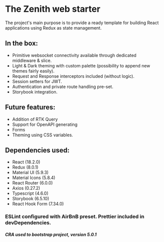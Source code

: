# The Zenith web starter

The project's main purpose is to provide a ready template for building React applications using Redux as state management.

## In the box:
- Primitive websocket connectivity available through dedicated middleware & slice.
- Light & Dark theming with custom palette (possibility to append new themes fairly easily).
- Request and Response interceptors included (without logic).
- Session setters for JWT.
- Authentication and private route handling pre-set.
- Storybook integration.

## Future features:
- Addition of RTK Query
- Support for OpenAPI generating
- Forms
- Theming using CSS variables.

## Dependencies used:

- React (18.2.0)
- Redux (8.0.1)
- Material UI (5.9.3)
- Material Icons (5.8.4)
- React Router (6.0.0)
- Axios (0.27.2)
- Typescript (4.6.0)
- Storybook (6.5.10)
- React Hook Form (7.34.0)

### ESLint configured with AirBnB preset. Prettier included in devDependencies.

##### CRA used to bootstrap project, version 5.0.1
